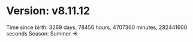 # Version: v8.11.12
Time since birth: 3269 days, 78456 hours, 4707360 minutes, 282441600 seconds
Season: Summer ☀️

